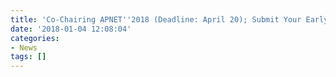 ```yaml
---
title: 'Co-Chairing APNET''2018 (Deadline: April 20); Submit Your Early Ideas!'
date: '2018-01-04 12:08:04'
categories:
- News
tags: []
---
```


